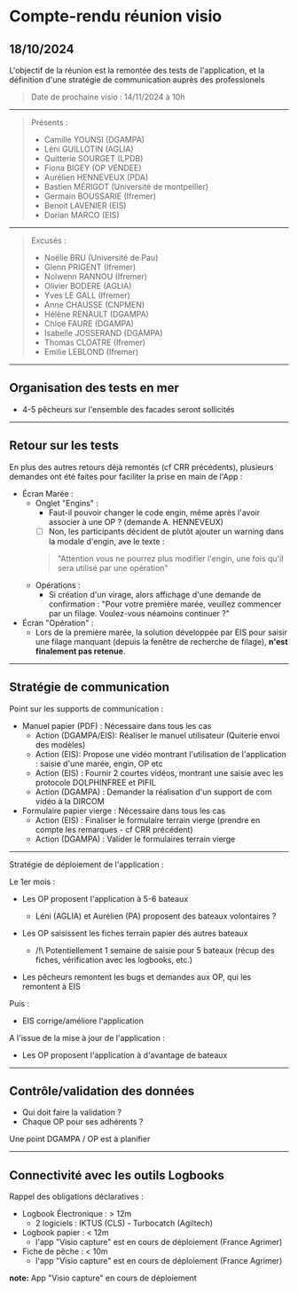 # Compte-rendu réunion visio
## 18/10/2024

L'objectif de la réunion est la remontée des tests de l'application,
et la définition d'une stratégie de communication auprès des professionels  

> Date de prochaine visio : 14/11/2024 à 10h

---

> Présents :
>
> - Camille YOUNSI (DGAMPA)
> - Léni GUILLOTIN (AGLIA)
> - Quitterie SOURGET (LPDB)
> - Fiona BIGEY (OP VENDEE)
> - Aurélien HENNEVEUX (PDA)
> - Bastien MÉRIGOT (Université de montpellier)
> - Germain BOUSSARIE (Ifremer)
> - Benoit LAVENIER (EIS)
> - Dorian MARCO (EIS)

---

> Excusés :
>
> - Noëlle BRU (Université de Pau)
> - Glenn PRIGENT (Ifremer)
> - Nolwenn RANNOU (Ifremer)
> - Olivier BODERE (AGLIA)
> - Yves LE GALL (Ifremer)
> - Anne CHAUSSE (CNPMEN)
> - Hélène RENAULT (DGAMPA)
> - Chloé FAURE (DGAMPA)
> - Isabelle JOSSERAND (DGAMPA)
> - Thomas CLOATRE (Ifremer)
> - Emilie LEBLOND (Ifremer)

---
## Organisation des tests en mer

- 4-5 pêcheurs sur l'ensemble des facades seront sollicités

---
## Retour sur les tests

En plus des autres retours déjà remontés (cf CRR précédents), 
plusieurs demandes ont été faites pour faciliter la prise en main de l'App :

- Écran Marée :
  - Onglet "Engins" : 
    - Faut-il pouvoir changer le code engin, même après l'avoir associer à une OP ? (demande A. HENNEVEUX)
    - [ ] Non, les participants décident de plutôt ajouter un warning dans la modale d'engin, ave le texte : 
    > "Attention vous ne pourrez plus modifier l'engin, une fois qu'il sera utilisé par une opération"   
  - Opérations : 
    - Si création d'un virage, alors affichage d'une demande de confirmation : 
      "Pour votre première marée, veuillez commencer par un filage. Voulez-vous néamoins continuer ?"
- Écran "Opération" :
  - Lors de la première marée, la solution développée par EIS pour saisir une filage manquant (depuis la fenêtre de recherche de filage), **n'est finalement pas retenue**.  

---
## Stratégie de communication

Point sur les supports de communication :

- Manuel papier (PDF) : Nécessaire dans tous les cas
  - Action (DGAMPA/EIS): Réaliser le manuel utilisateur (Quiterie envoi des modèles)
  - Action (EIS): Propose une vidéo montrant l'utilisation de l'application : saisie d'une marée, engin, OP etc
  - Action (EIS) : Fournir 2 courtes vidéos, montrant une saisie avec les protocole DOLPHINFREE et PIFIL
  - Action (DGAMPA) : Demander la réalisation d'un support de com vidéo à la DIRCOM 
- Formulaire papier vierge : Nécessaire dans tous les cas
  - Action (EIS) : Finaliser le formulaire terrain vierge (prendre en compte les remarques - cf CRR précédent)
  - Action (DGAMPA) : Valider le formulaires terrain vierge

---

Stratégie de déploiement de l'application :

Le 1er mois : 
- Les OP proposent l'application à 5-6 bateaux
  - Léni (AGLIA) et Aurélien (PA) proposent des bateaux volontaires ? 
- Les OP saisissent les fiches terrain papier des autres bateaux
  - /!\ Potentiellement 1 semaine de saisie pour 5 bateaux (récup des fiches, vérification avec les logbooks, etc.)

- Les pêcheurs remontent les bugs et demandes aux OP, qui les remontent à EIS

Puis :
- EIS corrige/améliore l'application

A l'issue de la mise à jour de l'application :
- Les OP proposent l'application à d'avantage de bateaux

---

##  Contrôle/validation des données

- Qui doit faire la validation ?
- Chaque OP pour ses adhérents ?

Une point DGAMPA / OP est à planifier

---

## Connectivité avec les outils Logbooks

Rappel des obligations déclaratives : 
- Logbook Électronique : > 12m 
  - 2 logiciels : IKTUS (CLS) - Turbocatch (Agiltech)
- Logbook papier : < 12m
  - l'app "Visio capture" est en cours de déploiement (France Agrimer) 
- Fiche de pêche : < 10m
  - l'app "Visio capture" est en cours de déploiement (France Agrimer)


__note:__ App "Visio capture" en cours de déploiement
